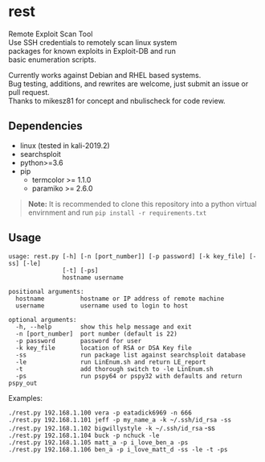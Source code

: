 # rest
Remote Exploit Scan Tool <br /> 
Use SSH credentials to remotely scan linux system <br />
packages for known exploits in Exploit-DB and run <br />
basic enumeration scripts. <br />

Currently works against Debian and RHEL based systems. <br />
Bug testing, additions, and rewrites are welcome, just submit an issue or pull request. <br />
Thanks to mikesz81 for concept and nbulischeck for code review. <br />

## Dependencies

* linux (tested in kali-2019.2)
* searchsploit
* python>=3.6
* pip
    * termcolor >= 1.1.0
    * paramiko >= 2.6.0

> **Note:**
> It is recommended to clone this repository into a python virtual <br /> 
> envirnment and run `pip install -r requirements.txt`

## Usage

```
usage: rest.py [-h] [-n [port_number]] [-p password] [-k key_file] [-ss] [-le]
               [-t] [-ps]
               hostname username

positional arguments:
  hostname          hostname or IP address of remote machine
  username          username used to login to host

optional arguments:
  -h, --help        show this help message and exit
  -n [port_number]  port number (default is 22)
  -p password       password for user
  -k key_file       location of RSA or DSA Key file
  -ss               run package list against searchsploit database
  -le               run LinEnum.sh and return LE_report
  -t                add thorough switch to -le LinEnum.sh
  -ps               run pspy64 or pspy32 with defaults and return pspy_out
```

Examples:

`./rest.py 192.168.1.100 vera -p eatadick6969 -n 666` <br />
`./rest.py 192.168.1.101 jeff -p my_name_a -k ~/.ssh/id_rsa -ss` <br />
`./rest.py 192.168.1.102 bigwillystyle -k ~/.ssh/id_rsa` -ss <br />
`./rest.py 192.168.1.104 buck -p nchuck -le` <br />
`./rest.py 192.168.1.105 matt_a -p i_love_ben_a -ps` <br />
`./rest.py 192.168.1.106 ben_a -p i_love_matt_d -ss -le -t -ps`
